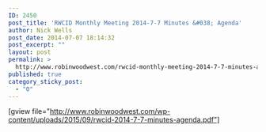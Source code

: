 ```yaml
---
ID: 2450
post_title: 'RWCID Monthly Meeting 2014-7-7 Minutes &#038; Agenda'
author: Nick Wells
post_date: 2014-07-07 18:14:32
post_excerpt: ""
layout: post
permalink: >
  http://www.robinwoodwest.com/rwcid-monthly-meeting-2014-7-7-minutes-agenda/
published: true
category_sticky_post:
  - "0"
---
```

[gview file="http://www.robinwoodwest.com/wp-content/uploads/2015/09/rwcid-2014-7-7-minutes-agenda.pdf"]